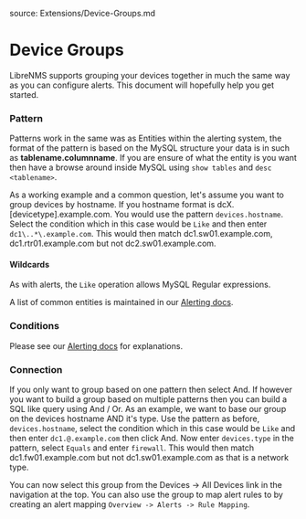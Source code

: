 source: Extensions/Device-Groups.md
# Device Groups

LibreNMS supports grouping your devices together in much the same way as you can configure alerts. This document will hopefully help you get started.

### Pattern

Patterns work in the same was as Entities within the alerting system, the format of the pattern is based on the MySQL structure your data is in such
as __tablename.columnname__. If you are ensure of what the entity is you want then have a browse around inside MySQL using `show tables` and `desc <tablename>`.

As a working example and a common question, let's assume you want to group devices by hostname. If you hostname format is dcX.[devicetype].example.com. You would use the pattern
`devices.hostname`. Select the condition which in this case would be `Like` and then enter `dc1\..*\.example.com`. This would then match dc1.sw01.example.com, dc1.rtr01.example.com but not
 dc2.sw01.example.com.

#### Wildcards

As with alerts, the `Like` operation allows MySQL Regular expressions.

A list of common entities is maintained in our [Alerting docs](http://docs.librenms.org/Extensions/Alerting/#entities).

### Conditions

Please see our [Alerting docs](http://docs.librenms.org/Extensions/Alerting/#syntax) for explanations.

### Connection

If you only want to group based on one pattern then select And. If however you want to build a group based on multiple patterns then you can build a SQL like
query using And / Or. As an example, we want to base our group on the devices hostname AND it's type. Use the pattern as before, `devices.hostname`, select the condition which in this case would be `Like` and then enter `dc1.@.example.com` then click And. Now enter `devices.type` in the pattern, select `Equals` and enter `firewall`. This would then match dc1.fw01.example.com but not dc1.sw01.example.com as that is a network type.

You can now select this group from the Devices -> All Devices link in the navigation at the top. You can also use the group to map alert rules to by creating an alert mapping
`Overview -> Alerts -> Rule Mapping`.
